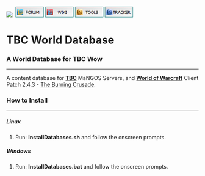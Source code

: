[![](https://www.getmangos.eu/images/primus/blue/misc/logo.png)](http://www.getmangos.eu)&nbsp;
[![](/icons/FORUM.gif)](https://www.getmangos.eu/forum.php)
[![](/icons/WIKI.gif)](http://github.com/mangoswiki/wiki/wiki)
[![](/icons/TOOLS.gif)](http://github.com/mangostools)
[![](/icons/TRACKER.gif)](https://www.getmangos.eu/project.php)

TBC World Database
===

### A World Database for TBC Wow
----
A content database for [**TBC**][10] MaNGOS Servers, and [**World of Warcraft**][50] Client Patch
2.4.3 - [The Burning Crusade][51].

### How to Install
---------------
##### Linux

1. Run: **InstallDatabases.sh** and follow the onscreen prompts.

##### Windows

1. Run: **InstallDatabases.bat** and follow the onscreen prompts.


[10]: https://github.com/mangosone/server "mangos one"

[50]: http://blizzard.com/games/wow/ "World of Warcraft"
[51]: http://www.wowpedia.org/Patch_2.4.3 "WoW 1.12.0 - Drums of War"
